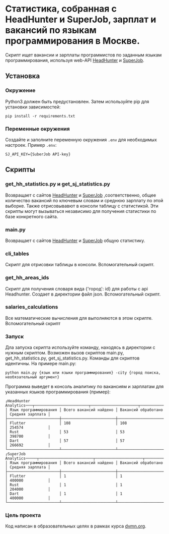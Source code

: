 # Статистика, собранная с HeadHunter и SuperJob, зарплат и вакансий по языкам программирования в Москве.
Скрипт ищет вакансии и зарплаты программистов по заданным языкам программирования, используя web-API [HeadHunter](https://hh.ru/) и [SuperJob](https://superjob.ru/). 


## Установка

### Окружение
Python3 должен быть предустановлен. Затем используйте pip для установки зависимостей:
```
pip install -r requirements.txt
```
### Переменные окружения

Создайте и заполните переменную окружения `.env` для необходимых настроек.
Пример `.env`:

```
SJ_API_KEY={SuberJob API-key}
```
## Скрипты
### get_hh_statistics.py и get_sj_statistics.py
Возвращает с сайтов [HeadHunter](https://hh.ru) и [SuperJob](https://superjob.ru) ,соответственно, общее количество вакансий по ключевым словам и среднюю зарплату по этой выборке. Также отрисовывавют в консоли таблицу с статистикой. Эти скрипты могут вызываться независимо для получения статистики по базе конкретного сайта. 
### main.py
Возвращает с сайтов [HeadHunter](https://hh.ru) и [SuperJob](https://superjob.ru) общую статистику.
### cli_tables
Скрипт для отрисовки таблицы в консоли. Вспомогательный скрипт.

### get_hh_areas_ids
Скрипт для получения словаря вида {'город': id} для работы с api Headhunter. Создает в директории файл json. Вспомогательный скрипт.

### salaries_calculations
Все математические вычисления для выполняются в этом скрипте. Вспомогательный скрипт



### Запуск
Дла запуска скрипта используйте команду, находясь в директории с нужным скриптом. Возможен вызов скриптов main.py, get_hh_statistics.py, get_sj_statistics.py.
Команды для скриптов идентичны. На примере main.py:
```
python main.py {язык или языки программирования} -city {город поиска, необязательный аргумент}
```

Программа выведет в консоль аналитику по вакансиям и зарплатам для указанных языков программирования (пример):
```
┌HeadHunter Analytics───┬────────────────────────┬─────────────────────┬──────────────────┐
│ Язык программирования │ Всего вакансий найдено │ Вакансий обработано │ Средняя зарплата │
├───────────────────────┼────────────────────────┼─────────────────────┼──────────────────┤
│ Flutter               │ 108                    │ 108                 │ 254574           │
│ Rust                  │ 53                     │ 53                  │ 398700           │
│ Dart                  │ 57                     │ 57                  │ 266692           │
└───────────────────────┴────────────────────────┴─────────────────────┴──────────────────┘
┌SuperJob Analytics─────┬────────────────────────┬─────────────────────┬──────────────────┐
│ Язык программирования │ Всего вакансий найдено │ Вакансий обработано │ Средняя зарплата │
├───────────────────────┼────────────────────────┼─────────────────────┼──────────────────┤
│ Flutter               │ 1                      │ 1                   │ 400000           │
│ Rust                  │ 1                      │ 1                   │ 204000           │
│ Dart                  │ 1                      │ 1                   │ 400000           │
└───────────────────────┴────────────────────────┴─────────────────────┴──────────────────┘
```

### Цель проекта

Код написан в образовательных целях в рамках курса [dvmn.org](https://dvmn.org/).
